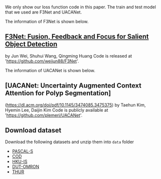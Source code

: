 We only show our loss function code in this paper. The train and test model that we used are F3Net and  UACANet.

The information of F3Net is shown below.
## [F3Net: Fusion, Feedback and Focus for Salient Object Detection](https://arxiv.org/pdf/1911.11445.pdf)
by Jun Wei, Shuhui Wang, Qingming Huang
Code is released at 'https://github.com/weijun88/F3Net'.

The information of UACANet is shown below.
## [UACANet: Uncertainty Augmented Context Attention for Polyp Segmentation]
 (https://dl.acm.org/doi/pdf/10.1145/3474085.3475375)
by Taehun Kim, Hyemin Lee, Daijin Kim
 Code is publicly available at 'https://github.com/plemeri/UACANet'.

## Download dataset

Download the following datasets and unzip them into `data` folder

- [PASCAL-S](http://cbi.gatech.edu/salobj/)
- [COD]( https://dengpingfan.github.io/pages/COD.html) 
- [HKU-IS](https://i.cs.hku.hk/~gbli/deep_saliency.html)
- [DUT-OMRON](http://saliencydetection.net/dut-omron/)
- [THUR]( https://mmcheng.net/code-data/)

